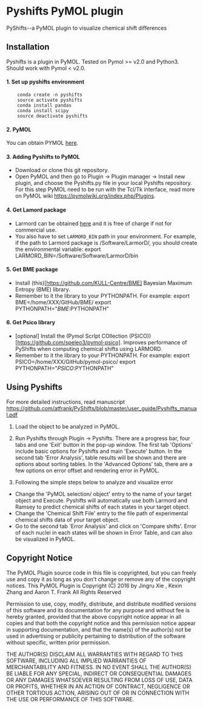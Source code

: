 
# Pyshifts PyMOL plugin
PyShifts--a PyMOL plugin to visualize chemical shift differences
 
## Installation
Pyshifts is a plugin in PyMOL. Tested on Pymol >= v2.0 and Python3. Should work with Pymol < v2.0.

#### 1. Set up pyshifts environment
        conda create -n pyshifts
        source activate pyshifts
        conda install pandas
        conda install scipy
        source deactivate pyshifts
        
#### 2. PyMOL 
You can obtain PYMOL [here](https://pymol.org/2/).

#### 3. Adding Pyshifts to PyMOL
- Download or clone this git repository.
- Open PyMOL and then go to Plugin -> Plugin manager -> Install new plugin, and choose the Pyshifts.py file in your local Pyshifts repository. For this step PyMOL need to be run with the Tcl/Tk interface, read more on PyMOL wiki https://pymolwiki.org/index.php/Plugins.

#### 4. Get Lamord package
- Larmord can be obtained [here](http://inventions.umich.edu/technologies/6481_software-for-rna-structure-and-dynamics-elucidation-from-nmr-data) and it is free of charge if not for commercial use. 
- You also have to set `LARMORD_BIN` path in your environment. For example, if the path to Larmord package is 
/Software/LarmorD/, you should create the environmental variable: 
        export LARMORD_BIN=/Software/Software/LarmorD/bin
#### 5. Get BME package
- Install (this)[https://github.com/KULL-Centre/BME] Bayesian Maximum Entropy (BME) library.
- Remember to it the library to your PYTHONPATH. For example:
        export BME=/home/XXX/GitHub/BME/
        export PYTHONPATH="${BME}:$PYTHONPATH"

#### 6. Get Psico library
- [optional] Install the (Pymol ScrIpt COllection (PSICO))[https://github.com/speleo3/pymol-psico]. Improves performance of PyShifts when computing chemical shifts using LARMORD.
- Remember to it the library to your PYTHONPATH. For example:
        export PSICO=/home/XXX/GitHub/pymol-psico/
        export PYTHONPATH="${PSICO}:$PYTHONPATH"

## Using Pyshifts
For more detailed instructions, read manuscript https://github.com/atfrank/PyShifts/blob/master/user_guide/Pyshifts_manual.pdf

1. Load the object to be analyzed in PyMOL.

2. Run Pyshifts through Plugin -> Pyshifts. There are a progress bar, four tabs and one 'Exit' button in the pop-up window. The first tab 'Options' include basic options for Pyshifts and main 'Execute' button. In the second tab 'Error Analysis', table results will be shown and there are options about sorting tables. In the 'Advanced Options' tab, there are a few options on error offset and rendering error in PyMOL.

3. Following the simple steps below to analyze and visualize error
  - Change the 'PyMOL selection/ object' entry to the name of your target object and Execute. Pyshifts will automatically use both Larmord and Ramsey to predict chemical shifts of each states in your target object.
  - Change the 'Chemical Shift File' entry to the file path of experimental chemical shifts data of your target object.
  - Go to the second tab 'Error Analysis' and click on 'Compare shifts'. Error of each nuclei in each states will be shown in Error Table, and can also be visualized in PyMOL.

## Copyright Notice

The PyMOL Plugin source code in this file is copyrighted, but you can
freely use and copy it as long as you don't change or remove any of
the copyright notices.
                      This PyMOL Plugin is Copyright (C) 2016 by 
           Jingru Xie <jingrux at umich dot edu>, Kexin Zhang <kexin at umich dot edu> and Aaron T. Frank <afrankz at umich dot edu>
                              All Rights Reserved

Permission to use, copy, modify, distribute, and distribute modified
versions of this software and its documentation for any purpose and
without fee is hereby granted, provided that the above copyright
notice appear in all copies and that both the copyright notice and
this permission notice appear in supporting documentation, and that
the name(s) of the author(s) not be used in advertising or publicity
pertaining to distribution of the software without specific, written
prior permission.

THE AUTHOR(S) DISCLAIM ALL WARRANTIES WITH REGARD TO THIS SOFTWARE,
INCLUDING ALL IMPLIED WARRANTIES OF MERCHANTABILITY AND FITNESS.  IN
NO EVENT SHALL THE AUTHOR(S) BE LIABLE FOR ANY SPECIAL, INDIRECT OR
CONSEQUENTIAL DAMAGES OR ANY DAMAGES WHATSOEVER RESULTING FROM LOSS OF
USE, DATA OR PROFITS, WHETHER IN AN ACTION OF CONTRACT, NEGLIGENCE OR
OTHER TORTIOUS ACTION, ARISING OUT OF OR IN CONNECTION WITH THE USE OR
PERFORMANCE OF THIS SOFTWARE.
